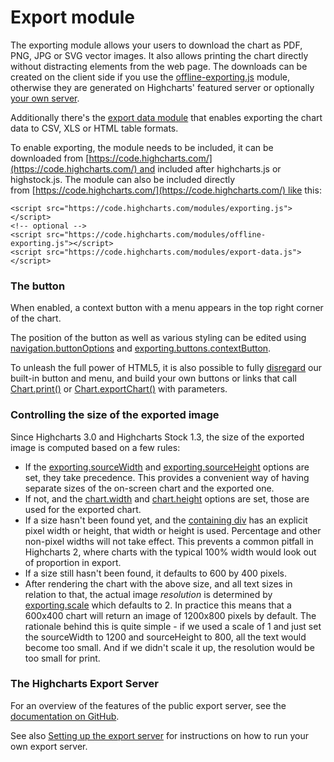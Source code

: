 Export module
=============

The exporting module allows your users to download the chart as PDF, PNG, JPG or SVG vector images. It also allows printing the chart directly without distracting elements from the web page. The downloads can be created on the client side if you use the [offline-exporting.js](https://highcharts.com/docs/export-module/client-side-export) module, otherwise they are generated on Highcharts' featured server or optionally [your own server](https://highcharts.com/docs/export-module/setting-up-the-server).

Additionally there's the [export data module](https://api.highcharts.com/highcharts/exporting.csv) that enables exporting the chart data to CSV, XLS or HTML table formats.

To enable exporting, the module needs to be included, it can be downloaded from [https://code.highcharts.com/](https://code.highcharts.com/) and included after highcharts.js or highstock.js. The module can also be included directly from [https://code.highcharts.com/](https://code.highcharts.com/) like this:


    <script src="https://code.highcharts.com/modules/exporting.js"></script>
    <!-- optional -->
    <script src="https://code.highcharts.com/modules/offline-exporting.js"></script>
    <script src="https://code.highcharts.com/modules/export-data.js"></script>

### The button

When enabled, a context button with a menu appears in the top right corner of the chart.

The position of the button as well as various styling can be edited using [navigation.buttonOptions](https://api.highcharts.com/highcharts/navigation.buttonOptions) and [exporting.buttons.contextButton](https://api.highcharts.com/highcharts/exporting.buttons.contextButton).

To unleash the full power of HTML5, it is also possible to fully [disregard](https://api.highcharts.com/highcharts/exporting.buttons.contextButton.enabled) our built-in button and menu, and build your own buttons or links that call [Chart.print()](https://api.highcharts.com/highcharts/Chart.print()) or [Chart.exportChart()](https://api.highcharts.com/highcharts/Chart.exportChart()) with parameters.

### Controlling the size of the exported image

Since Highcharts 3.0 and Highcharts Stock 1.3, the size of the exported image is computed based on a few rules:

*   If the [exporting.sourceWidth](https://api.highcharts.com/highcharts/exporting.sourceWidth) and [exporting.sourceHeight](https://api.highcharts.com/highcharts/exporting.sourceHeight) options are set, they take precedence. This provides a convenient way of having separate sizes of the on-screen chart and the exported one.
*   If not, and the [chart.width](https://api.highcharts.com/highcharts/chart.width) and [chart.height](https://api.highcharts.com/highcharts/chart.height) options are set, those are used for the exported chart.
*   If a size hasn't been found yet, and the [containing div](https://api.highcharts.com/highcharts/chart.renderTo) has an explicit pixel width or height, that width or height is used. Percentage and other non-pixel widths will not take effect. This prevents a common pitfall in Highcharts 2, where charts with the typical 100% width would look out of proportion in export. 
*   If a size still hasn't been found, it defaults to 600 by 400 pixels.
*   After rendering the chart with the above size, and all text sizes in relation to that, the actual image _resolution_ is determined by [exporting.scale](https://api.highcharts.com/highcharts/exporting.scale) which defaults to 2. In practice this means that a 600x400 chart will return an image of 1200x800 pixels by default. The rationale behind this is quite simple - if we used a scale of 1 and just set the sourceWidth to 1200 and sourceHeight to 800, all the text would become too small. And if we didn't scale it up, the resolution would be too small for print. 

### The Highcharts Export Server

For an overview of the features of the public export server, see the [documentation on GitHub](https://github.com/highcharts/node-export-server#http-server).

See also [Setting up the export server](https://highcharts.com/docs/export-module/setting-up-the-server) for instructions on how to run your own export server.